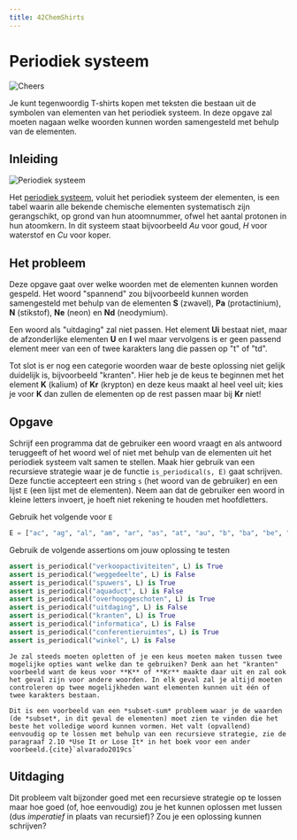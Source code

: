 ```yaml
---
title: 42ChemShirts
---
```


# Periodiek systeem

![Cheers](images/periodiek_systeem/t-shirt.png)

Je kunt tegenwoordig T-shirts kopen met teksten die bestaan uit de symbolen van elementen van het periodiek systeem. In deze opgave zal moeten nagaan welke woorden kunnen worden samengesteld met behulp van de elementen.

## Inleiding

![Periodiek systeem](images/periodiek_systeem/periodic_table_polyatomic.png)

Het [periodiek systeem](https://nl.wikipedia.org/wiki/Periodiek_systeem), voluit het periodiek systeem der elementen, is een tabel waarin alle bekende chemische elementen systematisch zijn gerangschikt, op grond van hun atoomnummer, ofwel het aantal protonen in hun atoomkern. In dit systeem staat bijvoorbeeld *Au* voor goud, *H* voor waterstof en *Cu* voor koper.

## Het probleem

Deze opgave gaat over welke woorden met de elementen kunnen worden gespeld. Het woord "spannend" zou bijvoorbeeld kunnen worden samengesteld met behulp van de elementen **S** (zwavel), **Pa** (protactinium), **N** (stikstof), **Ne** (neon) en **Nd** (neodymium).

Een woord als "uitdaging" zal niet passen. Het element **Ui** bestaat niet, maar de afzonderlijke elementen **U** en **I** wel maar vervolgens is er geen passend element meer van een of twee karakters lang die passen op "t" of "td".

Tot slot is er nog een categorie woorden waar de beste oplossing niet gelijk duidelijk is, bijvoorbeeld "kranten". Hier heb je de keus te beginnen met het element **K** (kalium) of **Kr** (krypton) en deze keus maakt al heel veel uit; kies je voor **K** dan zullen de elementen op de rest passen maar bij **Kr** niet!

## Opgave

Schrijf een programma dat de gebruiker een woord vraagt en als antwoord teruggeeft of het woord wel of niet met behulp van de elementen uit het periodiek systeem valt samen te stellen. Maak hier gebruik van een recursieve strategie waar je de functie `is_periodical(s, E)` gaat schrijven. Deze functie accepteert een string `s` (het woord van de gebruiker) en een lijst `E` (een lijst met de elementen). Neem aan dat de gebruiker een woord in kleine letters invoert, je hoeft niet rekening te houden met hoofdletters.

Gebruik het volgende voor `E`

```python
E = ["ac", "ag", "al", "am", "ar", "as", "at", "au", "b", "ba", "be", "bh", "bi", "bk", "br", "c", "ca", "cd", "ce", "cf", "cl", "cm", "cn", "co", "cr", "cs", "cu", "db", "ds", "dy", "er", "es", "eu", "f", "fe", "fl", "fm", "fr", "ga", "gd", "ge", "h", "he", "hf", "hg", "ho", "hs", "i", "in", "ir", "k", "kr", "la", "li", "lr", "lu", "lv", "md", "mg", "mn", "mo", "mt", "n", "na", "nb", "nd", "ne", "ni", "no", "np", "o", "os", "p", "pa", "pb", "pd", "pm", "po", "pr", "pt", "pu", "ra", "rb", "re", "rf", "rg", "rh", "rn", "ru", "s", "sb", "sc", "se", "sg", "si", "sm", "sn", "sr", "ta", "tb", "tc", "te", "th", "ti", "tl", "tm", "u", "v", "w", "xe", "y", "yb", "zn", "zr"]
```

Gebruik de volgende assertions om jouw oplossing te testen

```python
assert is_periodical("verkoopactiviteiten", L) is True
assert is_periodical("weggedeelte", L) is False
assert is_periodical("spuwers", L) is True
assert is_periodical("aquaduct", L) is False
assert is_periodical("overhoopgeschoten", L) is True
assert is_periodical("uitdaging", L) is False
assert is_periodical("kranten", L) is True
assert is_periodical("informatica", L) is False
assert is_periodical("conferentieruimtes", L) is True
assert is_periodical("winkel", L) is False
```

```{important}
Je zal steeds moeten opletten of je een keus moeten maken tussen twee mogelijke opties want welke dan te gebruiken? Denk aan het "kranten" voorbeeld want de keus voor **K** of **Kr** maakte daar uit en zal ook het geval zijn voor andere woorden. In elk geval zal je altijd moeten controleren op twee mogelijkheden want elementen kunnen uit één of twee karakters bestaan.

Dit is een voorbeeld van een *subset-sum* probleem waar je de waarden (de *subset*, in dit geval de elementen) moet zien te vinden die het beste het volledige woord kunnen vormen. Het valt (opvallend) eenvoudig op te lossen met behulp van een recursieve strategie, zie de paragraaf 2.10 *Use It or Lose It* in het boek voor een ander voorbeeld.{cite}`alvarado2019cs`
```

## Uitdaging

Dit probleem valt bijzonder goed met een recursieve strategie op te lossen maar hoe goed (of, hoe eenvoudig) zou je het kunnen oplossen met lussen (dus *imperatief* in plaats van recursief)? Zou je een oplossing kunnen schrijven?

